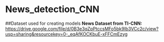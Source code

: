 # News_detection_CNN

##Dataset used for creating models
**News Dataset from TI-CNN:** https://drive.google.com/file/d/0B3e3qZpPtccsMFo5bk9Ib3VCc2c/view?usp=sharing&resourcekey=0-_eqAfKOCKbuE-xFFCmEzyg
